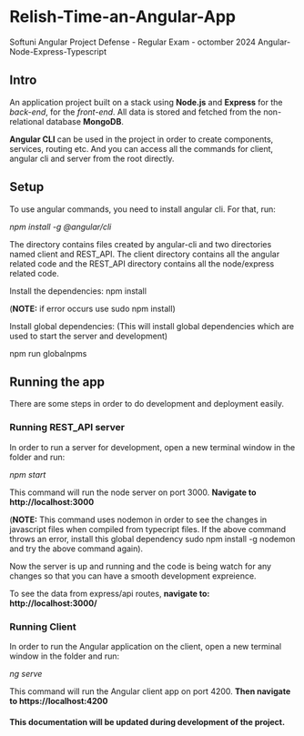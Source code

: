 # Relish-Time-an-Angular-App

Softuni Angular Project Defense - Regular Exam - octomber 2024
Angular-Node-Express-Typescript

## Intro

An application project built on a stack using **Node.js** and **Express** for the *back-end*, for the *front-end*. All data is stored and fetched from the non-relational database **MongoDB**.

**Angular CLI** can be used in the project in order to create components, services, routing etc. And you can access all the commands for client, angular cli and server from the root directly.

## Setup
To use angular commands, you need to install angular cli. For that, run:

*npm install -g @angular/cli*


The directory contains files created by angular-cli and two directories named client and REST_API. The client directory contains all the angular related code and the REST_API directory contains all the node/express related code.

Install the dependencies: npm install

(**NOTE:** if error occurs use sudo npm install)

Install global dependencies: (This will install global dependencies which are used to start the server and development)

npm run globalnpms

## Running the app
There are some steps in order to do development and deployment easily.

<!-- Development
Code changes watch
To watch the changes in the code during development (both angular and node/express) and compile the changes to javascript/es6, run: (NOTE: Keep this command running in the terminal and use another terminal window to start the server)

npm run watch:all

This command will create a directory named build in the root directory of the project. The build directory contains two directories named client and server. The client directory contains all compiled code of angular and the server directory contains all the javascript code compiled from typescript code. -->

### Running REST_API server
In order to run a server for development, open a new terminal window in the folder and run:

*npm start*

This command will run the node server on port 3000. **Navigate to http://localhost:3000**

(**NOTE:** This command uses nodemon in order to see the changes in javascript files when compiled from typecript files. If the above command throws an error, install this global dependency sudo npm install -g nodemon and try the above command again).

Now the server is up and running and the code is being watch for any changes so that you can have a smooth development expreience.

To see the data from express/api routes, **navigate to: http://localhost:3000/**

### Running Client
In order to run the Angular application on the client, open a new terminal window in the folder and run:

*ng serve*

This command will run the Angular client app on port 4200. **Then navigate to https://localhost:4200**

#### This documentation will be updated during development of the project.
